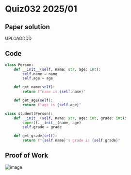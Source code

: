 # Quiz032 2025/01

## Paper solution
UPLOADDDD

## Code
```.py
class Person:
    def __init__(self, name: str, age: int):
        self.name = name
        self.age = age

    def get_name(self):
        return f"name is {self.name}"

    def get_age(self):
        return f"age is {self.age}"

class student(Person):
    def __init__(self, name: str, age: int, grade: int):
        super().__init__(name, age)
        self.grade = grade

    def get_grade(self):
        return f"{self.name}'s grade is {self.grade}"
```

## Proof of Work
![image](https://github.com/user-attachments/assets/3aded43d-78f5-40a5-8f0a-3922ee4ac6a1)
